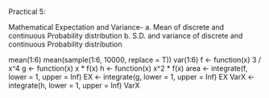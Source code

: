 Practical 5:

Mathematical Expectation and Variance- 
a. Mean of discrete and continuous Probability distribution 
b. S.D. and variance of discrete and continuous Probability distribution 

mean(1:6)
mean(sample(1:6, 
           10000, 
           replace = T))
var(1:6)
f <- function(x) 3 / x^4
g <- function(x) x * f(x)
h <- function(x) x^2 * f(x)
area <- integrate(f, 
                 lower = 1, 
                 upper = Inf)
EX <- integrate(g,
                lower = 1,
                upper = Inf)
EX
VarX <- integrate(h,
                  lower = 1,
                  upper = Inf)
VarX
